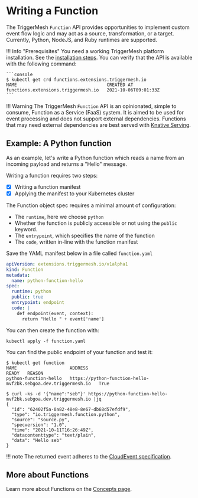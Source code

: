 # Writing a Function

The TriggerMesh `Function` API provides opportunities to implement custom event flow logic and may act as a source, transformation, or a target. Currently, Python, NodeJS, and Ruby runtimes are supported.

!!! Info "Prerequisites"
    You need a working TriggerMesh platform installation. See the [installation steps](installation.md).
    You can verify that the API is available with the following command:

    ```console
    $ kubectl get crd functions.extensions.triggermesh.io
    NAME                                  CREATED AT
    functions.extensions.triggermesh.io   2021-10-06T09:01:33Z
    ```

!!! Warning
    The TriggerMesh `Function` API is an opinionated, simple to consume, Function as a Service (FaaS) system. It is aimed to be used for event processing and does not support external dependencies. Functions that may need external dependencies are best served with [Knative Serving](https://knative.dev/docs/getting-started/first-service/).

## Example: A Python function

As an example, let's write a Python function which reads a name from an incoming payload and returns a "Hello" message.

Writing a function requires two steps:

- [x] Writing a function manifest
- [x] Applying the manifest to your Kubernetes cluster

The Function object spec requires a minimal amount of configuration:

* The `runtime`, here we choose `python`
* Whether the function is publicly accessible or not using the `public` keyword.
* The `entrypoint`, which specifies the name of the function
* The `code`, written in-line with the function manifest

Save the YAML manifest below in a file called `function.yaml`

```yaml
apiVersion: extensions.triggermesh.io/v1alpha1
kind: Function
metadata:
  name: python-function-hello
spec:
  runtime: python
  public: true
  entrypoint: endpoint
  code: |
    def endpoint(event, context):
      return "Hello " + event['name']
```

You can then create the function with:

```console
kubectl apply -f function.yaml
```

You can find the public endpoint of your function and test it:

```console
$ kubectl get function
NAME                    ADDRESS                                                          READY   REASON
python-function-hello   https://python-function-hello-mvf2bk.sebgoa.dev.triggermesh.io   True

$ curl -ks -d '{"name":"seb"}' https://python-function-hello-mvf2bk.sebgoa.dev.triggermesh.io |jq
{
  "id": "62402f5a-0a82-48e8-8e67-db68d57efdf9",
  "type": "io.triggermesh.function.python",
  "source": "source.py",
  "specversion": "1.0",
  "time": "2021-10-11T16:26:49Z",
  "datacontenttype": "text/plain",
  "data": "Hello seb"
}
```

!!! note
    The returned event adheres to the [CloudEvent specification](https://cloudevents.io/).

## More about Functions

Learn more about Functions on the [Concepts page](../concepts/functions.md).
